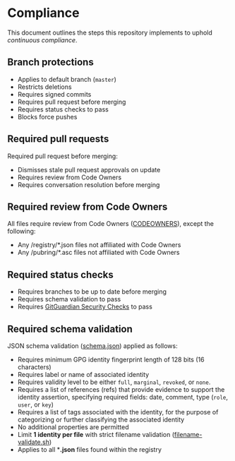 # Compliance
This document outlines the steps this repository implements to uphold *continuous compliance*.

## Branch protections
- Applies to default branch (`master`)
- Restricts deletions
- Requires signed commits
- Requires pull request before merging
- Requires status checks to pass
- Blocks force pushes
## Required pull requests
Required pull request before merging:
- Dismisses stale pull request approvals on update
- Requires review from Code Owners
- Requires conversation resolution before merging
## Required review from Code Owners
All files require review from Code Owners ([CODEOWNERS](/.github/CODEOWNERS)), except the following:
- Any /registry/*.json files not affiliated with Code Owners
- Any /pubring/*.asc files not affiliated with Code Owners
## Required status checks
- Requires branches to be up to date before merging
- Requires schema validation to pass
- Requires [GitGuardian Security Checks](https://www.gitguardian.com/monitor-internal-repositories-for-secrets) to pass
## Required schema validation
JSON schema validation ([schema.json](/schema.json)) applied as follows:
- Requires minimum GPG identity fingerprint length of 128 bits (16 characters)
- Requires label or name of associated identity
- Requires validity level to be either `full`, `marginal`, `revoked`, or `none`.
- Requires a list of references (refs) that provide evidence to support the identity assertion, specifying required fields: date, comment, type (`role`, `user`, or `key`)
- Requires a list of tags associated with the identity, for the purpose of categorizing or further classifying the associated identity
- No additional properties are permitted
- Limit **1 identity per file** with strict filename validation ([filename-validate.sh](/filename-validate.sh))
- Applies to all ***.json** files found within the registry

